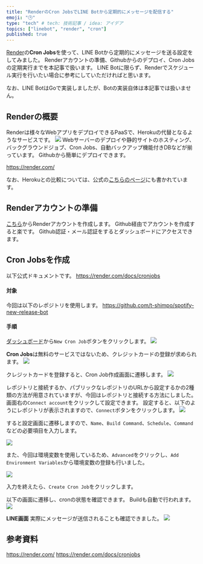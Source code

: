 ```yaml
---
title: "RenderのCron JobsでLINE Botから定期的にメッセージを配信する"
emoji: "🕒"
type: "tech" # tech: 技術記事 / idea: アイデア
topics: ["linebot", "render", "cron"]
published: true
---
```


[Render](https://render.com/)の**Cron Jobs**を使って、LINE Botから定期的にメッセージを送る設定をしてみました。
Renderアカウントの準備、Githubからのデプロイ、Cron Jobsの定期実行までを本記事で扱います。
LINE Botに限らず、Renderでスケジュール実行を行いたい場合に参考にしていただければと思います。

なお、LINE BotはGoで実装しましたが、Botの実装自体は本記事では扱いません。

## Renderの概要
Renderは様々なWebアプリをデプロイできるPaaSで、Herokuの代替となるようなサービスです。
![](/images/run-line-bot-with-render-cron/render-image.png)
Webサーバーのデプロイや静的サイトのホスティング、バックグラウンドジョブ、Cron Jobs、自動バックアップ機能付きDBなどが揃っています。
Githubから簡単にデプロイできます。

https://render.com/

なお、Herokuとの比較については、公式の[こちらのページ](https://render.com/render-vs-heroku-comparison)にも書かれています。

## Renderアカウントの準備
[こちら](https://dashboard.render.com/register)からRenderアカウントを作成します。
Github経由でアカウントを作成すると楽です。
Github認証・メール認証をするとダッシュボードにアクセスできます。

## Cron Jobsを作成
以下公式ドキュメントです。
https://render.com/docs/cronjobs

#### 対象
今回は以下のレポジトリを使用します。
https://github.com/t-shimpo/spotify-new-release-bot

#### 手順

[ダッシュボード](https://dashboard.render.com/)から`New Cron Job`ボタンをクリックします。
![](/images/run-line-bot-with-render-cron/cron-jobs1.png)

**Cron Jobs**は無料のサービスではないため、クレジットカードの登録が求められます。
![](/images/run-line-bot-with-render-cron/cron-jobs2.png)

クレジットカードを登録すると、Cron Job作成画面に遷移します。
![](/images/run-line-bot-with-render-cron/cron-jobs3.png)

レポジトリと接続するか、パブリックなレポジトリのURLから設定するかの2種類の方法が用意されていますが、今回はレポジトリと接続する方法にしました。
画面右の`Connect account`をクリックして設定できます。
設定すると、以下のようにレポジトリが表示されますので、`Connect`ボタンをクリックします。
![](/images/run-line-bot-with-render-cron/cron-jobs4.png)

すると設定画面に遷移しますので、`Name`、`Build Command`、`Schedule`、`Command`などの必要項目を入力します。

![](/images/run-line-bot-with-render-cron/cron-jobs5.png)

また、今回は環境変数を使用しているため、`Advanced`をクリックし、`Add Environment Variables`から環境変数の登録も行いました。

![](/images/run-line-bot-with-render-cron/cron-jobs6.png)

入力を終えたら、`Create Cron Job`をクリックします。

以下の画面に遷移し、cronの状態を確認できます。
Buildも自動で行われます。
![](/images/run-line-bot-with-render-cron/cron-jobs7.png)


**LINE画面**
実際にメッセージが送信されることも確認できました。
![](/images/run-line-bot-with-render-cron/line-screen.png)


## 参考資料

https://render.com/
https://render.com/docs/cronjobs
